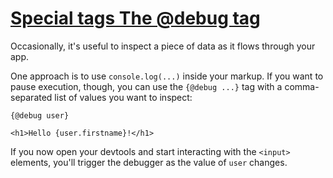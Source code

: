 # [Special tags  The @debug tag](https://svelte.dev/tutorial/debug)

Occasionally, it's useful to inspect a piece of data as it flows through your app.

One approach is to use `console.log(...)` inside your markup. If you want to pause execution, though, you can use the `{@debug ...}` tag with a comma-separated list of values you want to inspect:

```svelte
{@debug user}

<h1>Hello {user.firstname}!</h1>
```

If you now open your devtools and start interacting with the `<input>` elements, you'll trigger the debugger as the value of `user` changes.